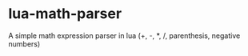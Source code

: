# lua-math-parser
A simple math expression parser in lua (+, -, *, /, parenthesis, negative numbers)
